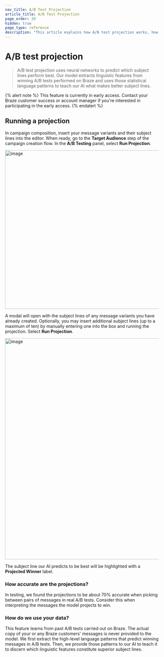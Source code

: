 ```yaml
---
nav_title: A/B Test Projection
article_title: A/B Test Projection
page_order: 20
hidden: true
page_type: reference
description: "This article explains how A/B test projection works, how to run a projection, and how Braze uses your data."
---
```


# A/B test projection

> A/B test projection uses neural networks to predict which subject lines perform best. Our model extracts linguistic features from winning A/B tests performed on Braze and uses those statistical language patterns to teach our AI what makes better subject lines.

{% alert note %} 
This feature is currently in early access. Contact your Braze customer success or account manager if you're interested in participating in the early access.
{% endalert %}

## Running a projection

In campaign composition, insert your message variants and their subject lines into the editor. When ready, go to the **Target Audience** step of the campaign creation flow. In the **A/B Testing** panel, select **Run Projection**.

<img width="518" alt="image" src="https://github.com/braze-inc/braze-docs/assets/17167198/8e74835c-76e4-4241-9763-c4f86a622c75">

A modal will open with the subject lines of any message variants you have already created. Optionally, you may insert additional subject lines (up to a maximum of ten) by manually entering one into the box and running the projection. Select **Run Projection**.

<img width="722" alt="image" src="https://github.com/braze-inc/braze-docs/assets/17167198/f9ad45a3-6565-467b-a7f6-35277bef7699">

The subject line our AI predicts to be best will be highlighted with a **Projected Winner** label.

### How accurate are the projections?

In testing, we found the projections to be about 70% accurate when picking between pairs of messages in real A/B tests. Consider this when interpreting the messages the model projects to win.

### How do we use your data?

This feature learns from past A/B tests carried out on Braze. The actual copy of your or any Braze customers' messages is never provided to the model. We first extract the high-level language patterns that predict winning messages in A/B tests. Then, we provide those patterns to our AI to teach it to discern which linguistic features constitute superior subject lines.
